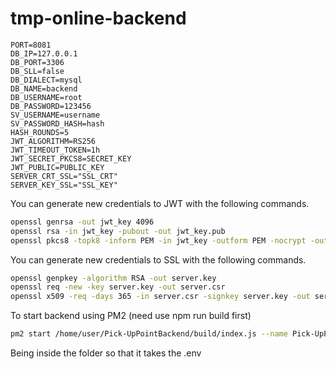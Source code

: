 # tmp-online-backend

```
PORT=8081
DB_IP=127.0.0.1
DB_PORT=3306
DB_SLL=false
DB_DIALECT=mysql
DB_NAME=backend
DB_USERNAME=root
DB_PASSWORD=123456
SV_USERNAME=username
SV_PASSWORD_HASH=hash
HASH_ROUNDS=5
JWT_ALGORITHM=RS256
JWT_TIMEOUT_TOKEN=1h
JWT_SECRET_PKCS8=SECRET_KEY
JWT_PUBLIC=PUBLIC_KEY
SERVER_CRT_SSL="SSL_CRT"
SERVER_KEY_SSL="SSL_KEY"
```

You can generate new credentials to JWT with the following commands.

```bash
openssl genrsa -out jwt_key 4096
openssl rsa -in jwt_key -pubout -out jwt_key.pub
openssl pkcs8 -topk8 -inform PEM -in jwt_key -outform PEM -nocrypt -out jwt_key_pkcs8.pem
```

You can generate new credentials to SSL with the following commands.

```bash
openssl genpkey -algorithm RSA -out server.key
openssl req -new -key server.key -out server.csr
openssl x509 -req -days 365 -in server.csr -signkey server.key -out server.crt
```

To start backend using PM2 (need use npm run build first)

```bash
pm2 start /home/user/Pick-UpPointBackend/build/index.js --name Pick-UpPointBackend -u user
```

Being inside the folder so that it takes the .env
